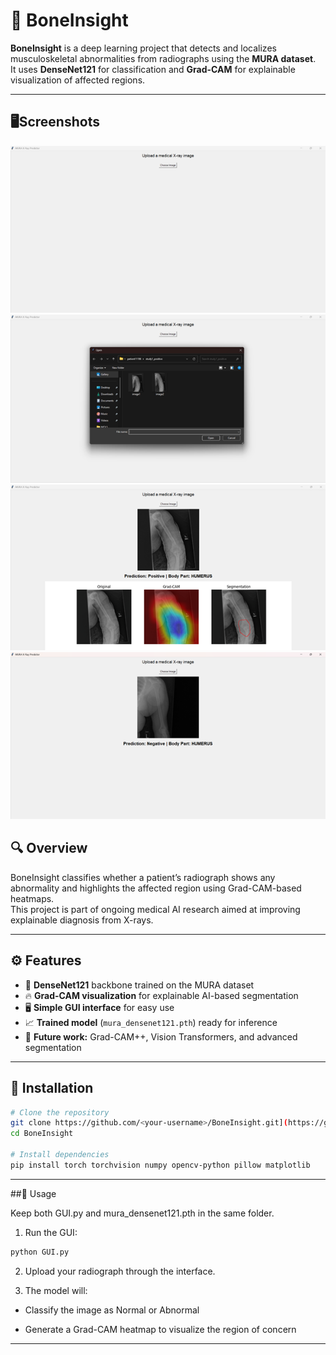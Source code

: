 # 🦴 BoneInsight

**BoneInsight** is a deep learning project that detects and localizes musculoskeletal abnormalities from radiographs using the **MURA dataset**.  
It uses **DenseNet121** for classification and **Grad-CAM** for explainable visualization of affected regions.

---

## 🖥️Screenshots
![Screenshot 1](./screenshots/Image1.png)
![Screenshot 2](./screenshots/Image2.png)
![Screenshot 3](./screenshots/Image3.png)
![Screenshot 4](./screenshots/Image4.png)
   


## 🔍 Overview

BoneInsight classifies whether a patient’s radiograph shows any abnormality and highlights the affected region using Grad-CAM-based heatmaps.  
This project is part of ongoing medical AI research aimed at improving explainable diagnosis from X-rays.

---

## ⚙️ Features

- 🧠 **DenseNet121** backbone trained on the MURA dataset  
- 🔥 **Grad-CAM visualization** for explainable AI-based segmentation  
- 🖥️ **Simple GUI interface** for easy use  
- 📈 **Trained model** (`mura_densenet121.pth`) ready for inference  
- 🧩 **Future work:** Grad-CAM++, Vision Transformers, and advanced segmentation

---

## 🧰 Installation

```bash
# Clone the repository
git clone https://github.com/<your-username>/BoneInsight.git](https://github.com/AnantVishwakarma2002/BoneInsight.git
cd BoneInsight

# Install dependencies
pip install torch torchvision numpy opencv-python pillow matplotlib

```

---


##🚀 Usage

Keep both GUI.py and mura_densenet121.pth in the same folder.

1. Run the GUI:
```bash
python GUI.py
```
2. Upload your radiograph through the interface.

3. The model will:

- Classify the image as Normal or Abnormal

- Generate a Grad-CAM heatmap to visualize the region of concern

---
